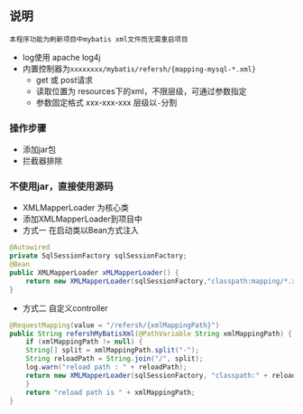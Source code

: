 ## 说明
`本程序功能为刷新项目中mybatis xml文件而无需重启项目`
- log使用 apache log4j
- 内置控制器为`xxxxxxxx/mybatis/refersh/{mapping-mysql-*.xml}`
  - get 或 post请求
  - 读取位置为 resources下的xml，不限层级，可通过参数指定 
  - 参数固定格式 xxx-xxx-xxx 层级以`-`分割
### 操作步骤
- 添加jar包
- 拦截器排除

### 不使用jar，直接使用源码
- XMLMapperLoader 为核心类
- 添加XMLMapperLoader到项目中
- 方式一 在启动类以Bean方式注入
```java
@Autowired
private SqlSessionFactory sqlSessionFactory;
@Bean
public XMLMapperLoader xMLMapperLoader() {
	return new XMLMapperLoader(sqlSessionFactory,"classpath:mapping/*.xml");
}
 ```
- 方式二 自定义controller
```java
@RequestMapping(value = "/refersh/{xmlMappingPath}")
public String refershMyBatisXml(@PathVariable String xmlMappingPath) {
    if (xmlMappingPath != null) {
    String[] split = xmlMappingPath.split("-");
    String reloadPath = String.join("/", split);
    log.warn("reload path : " + reloadPath);
    return new XMLMapperLoader(sqlSessionFactory, "classpath:" + reloadPath).readMapperXml();
    }
    return "reload path is " + xmlMappingPath;
}
```